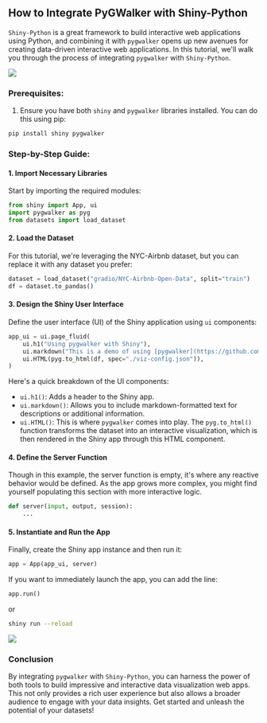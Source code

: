 ## How to Integrate PyGWalker with Shiny-Python

`Shiny-Python` is a great framework to build interactive web applications using Python, and combining it with `pygwalker` opens up new avenues for creating data-driven interactive web applications. In this tutorial, we'll walk you through the process of integrating `pygwalker` with `Shiny-Python`.

![](https://imagedelivery.net/tSvh1MGEu9IgUanmf58srQ/ddb0698d-19cd-40d7-dbda-d5987d67b100/public)

### Prerequisites:

1. Ensure you have both `shiny` and `pygwalker` libraries installed. You can do this using pip:
```bash
pip install shiny pygwalker
```

### Step-by-Step Guide:

#### 1. Import Necessary Libraries

Start by importing the required modules:

```py
from shiny import App, ui
import pygwalker as pyg
from datasets import load_dataset
```

#### 2. Load the Dataset

For this tutorial, we're leveraging the NYC-Airbnb dataset, but you can replace it with any dataset you prefer:

```py
dataset = load_dataset("gradio/NYC-Airbnb-Open-Data", split="train")
df = dataset.to_pandas()
```

#### 3. Design the Shiny User Interface

Define the user interface (UI) of the Shiny application using `ui` components:

```py
app_ui = ui.page_fluid(
    ui.h1("Using pygwalker with Shiny"),
    ui.markdown("This is a demo of using [pygwalker](https://github.com/Kanaries/pygwalker) with Shiny."),
    ui.HTML(pyg.to_html(df, spec="./viz-config.json")),
)
```

Here's a quick breakdown of the UI components:

- `ui.h1()`: Adds a header to the Shiny app.
- `ui.markdown()`: Allows you to include markdown-formatted text for descriptions or additional information.
- `ui.HTML()`: This is where `pygwalker` comes into play. The `pyg.to_html()` function transforms the dataset into an interactive visualization, which is then rendered in the Shiny app through this HTML component.

#### 4. Define the Server Function

Though in this example, the server function is empty, it's where any reactive behavior would be defined. As the app grows more complex, you might find yourself populating this section with more interactive logic.

```py
def server(input, output, session):
    ...
```

#### 5. Instantiate and Run the App

Finally, create the Shiny app instance and then run it:

```py
app = App(app_ui, server)
```

If you want to immediately launch the app, you can add the line:

```py
app.run()
```

or 
```bash
shiny run --reload
```

![](https://imagedelivery.net/tSvh1MGEu9IgUanmf58srQ/ddb0698d-19cd-40d7-dbda-d5987d67b100/public)

### Conclusion

By integrating `pygwalker` with `Shiny-Python`, you can harness the power of both tools to build impressive and interactive data visualization web apps. This not only provides a rich user experience but also allows a broader audience to engage with your data insights. Get started and unleash the potential of your datasets!
